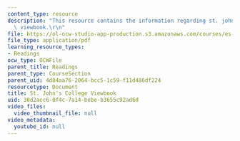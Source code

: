 ```yaml
---
content_type: resource
description: "This resource contains the information regarding st. john's college\
  \ viewbook.\r\n"
file: https://ol-ocw-studio-app-production.s3.amazonaws.com/courses/es-291-learning-seminar-experiments-in-education-spring-2003/38d2acc60f4c7a14bebeb3655c92ad6d_MITES_291S03_st_johns.pdf
file_type: application/pdf
learning_resource_types:
- Readings
ocw_type: OCWFile
parent_title: Readings
parent_type: CourseSection
parent_uid: 4d84aa76-2064-bcc5-1c59-f11d486df224
resourcetype: Document
title: St. John's College Viewbook
uid: 38d2acc6-0f4c-7a14-bebe-b3655c92ad6d
video_files:
  video_thumbnail_file: null
video_metadata:
  youtube_id: null
---
```

